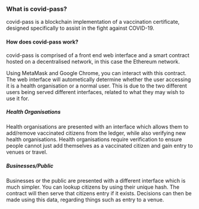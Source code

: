 ### What is covid-pass?

covid-pass is a blockchain implementation of a vaccination certificate, designed specifically to assist in the fight against COVID-19.

#### How does covid-pass work?

covid-pass is comprised of a front end web interface and a smart contract hosted on a decentralised network, in this case the Ethereum network. 

Using MetaMask and Google Chrome, you can interact with this contract. The web interface will autometically determine whether the user accessing it is a health organisation or a normal user. This is due to the two different users being served different interfaces, related to what they may wish to use it for. 

##### Health Organisations

Health organisations are presented with an interface which allows them to add/remove vaccinated citizens from the ledger, while also verifying new health organisations. Health organisations require verification to ensure people cannot just add themselves as a vaccinated citizen and gain entry to venues or travel. 

##### Businesses/Public

Businesses or the public are presented with a different interface which is much simpler. You can lookup citizens by using their unique hash. The contract will then serve that citizens entry if it exists. Decisions can then be made using this data, regarding things such as entry to a venue. 
